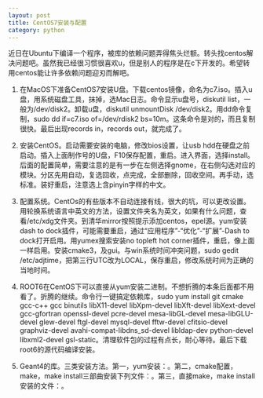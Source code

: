 ```yaml
---
layout: post
title: CentOS7安装与配置
category: python
---
```

近日在Ubuntu下编译一个程序，被库的依赖问题弄得焦头烂额。转头找centos解决问题吧。虽然我已经很习惯很喜欢u，但是别人的程序是在c下开发的。希望转用centos能让许多依赖问题迎刃而解吧。

1. 在MacOS下准备CentOS7安装U盘。下载centos镜像，命名为c7.iso。插入u盘，用系统磁盘工具，抹掉，选Mac日志。命令显示u盘号，diskutil list，一般为/dev/disk2。卸载u盘，diskutil unmountDisk /dev/disk2。用dd命令复制，sudo dd if=c7.iso of=/dev/rdisk2 bs=10m。这条命令是对的，而且复制很快。最后出现records in，records out，就完成了。

2. 安装CentOS。启动需要安装的电脑，修改bios设置，让usb hdd在硬盘之前启动。插入上面制作号的U盘，F10保存配置，重启。进入界面，选择install。后面的配置简单，需要注意的是有一步在左侧选择gnome，在右侧勾选对应的模块。分区先用自动，复选回收，点完成，全部删除，回收空间。再手动，选标准。装好重启，注意选上含pinyin字样的中文。

3. 配置系统。CentOs的有些版本不自动连接有线，很大的坑，可以更改设置。用轮换系统语言中英文的方法，设置文件夹名为英文，如果有什么问题，查看/etc/xdg文件夹。到清华mirror按照提示添加centos，epel源。yum安装dash to dock插件，可能需要重启，通过“应用程序”-“优化”-“扩展”-Dash to dock打开启用。用yumex搜索安装no topleft hot corner插件，重启，像上面一样启用。安装cmake3，及gui。与win系统时间冲突问题，sudo gedit /etc/adjtime，把第三行UTC改为LOCAL，保存重启，修改系统时间为正确的当地时间。

4. ROOT6在CentOS下可以直接从yum安装二进制。不想折腾的本条后面都不用看了。折腾的继续。命令行一键搞定依赖库，sudo yum install git cmake gcc-c++ gcc binutils libX11-devel libXpm-devel libXft-devel libXext-devel gcc-gfortran openssl-devel pcre-devel mesa-libGL-devel mesa-libGLU-devel glew-devel ftgl-devel mysql-devel fftw-devel cfitsio-devel graphviz-devel avahi-compat-libdns_sd-devel libldap-dev python-devel libxml2-devel gsl-static。清理软件包的过程有点长，耐心等待。最后下载root6的源代码编译安装。

5. Geant4的库。三类安装方法。第一，yum安装：。第二，cmake配置，make，make install三部曲安装下列文件：。第三，直接make，make install安装的文件：。